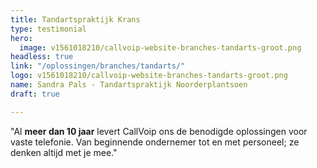 ```yaml
---
title: Tandartspraktijk Krans
type: testimonial
hero:
  image: v1561018210/callvoip-website-branches-tandarts-groot.png
headless: true
link: "/oplossingen/branches/tandarts/"
logo: v1561018210/callvoip-website-branches-tandarts-groot.png
name: Sandra Pals - Tandartspraktijk Noorderplantsoen
draft: true

---
```

"Al <strong>meer dan 10 jaar</strong> levert CallVoip ons de benodigde oplossingen voor vaste telefonie. Van beginnende ondernemer tot en met personeel; ze denken altijd met je mee."